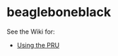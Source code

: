 # beagleboneblack

See the Wiki for:
 
* [Using the PRU](https://github.com/Busboombot/beagleboneblack/wiki/PRU)
